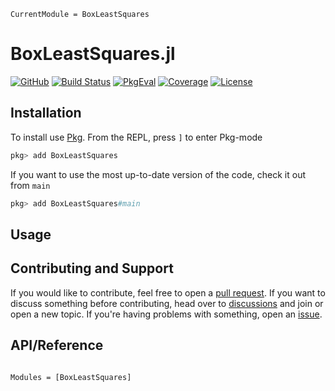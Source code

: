 ```@meta
CurrentModule = BoxLeastSquares
```

# BoxLeastSquares.jl

[![GitHub](https://img.shields.io/badge/Code-GitHub-black.svg)](https://github.com/mileslucas/BoxLeastSquares.jl)
[![Build Status](https://github.com/mileslucas/BoxLeastSquares.jl/workflows/CI/badge.svg?branch=main)](https://github.com/mileslucas/BoxLeastSquares.jl/actions)
[![PkgEval](https://juliaci.github.io/NanosoldierReports/pkgeval_badges/B/BoxLeastSquares.svg)](https://juliaci.github.io/NanosoldierReports/pkgeval_badges/report.html)
[![Coverage](https://codecov.io/gh/mileslucas/BoxLeastSquares.jl/branch/main/graph/badge.svg)](https://codecov.io/gh/mileslucas/BoxLeastSquares.jl)
[![License](https://img.shields.io/badge/License-MIT-yellow.svg)](https://opensource.org/licenses/MIT)


## Installation

To install use [Pkg](https://julialang.github.io/Pkg.jl/v1/managing-packages/). From the REPL, press `]` to enter Pkg-mode

```julia
pkg> add BoxLeastSquares
```
If you want to use the most up-to-date version of the code, check it out from `main`

```julia
pkg> add BoxLeastSquares#main
```

## Usage

## Contributing and Support
 
If you would like to contribute, feel free to open a [pull request](https://github.com/mileslucas/BoxLeastSquares.jl/pulls). If you want to discuss something before contributing, head over to [discussions](https://github.com/mileslucas/BoxLeastSquares.jl/discussions) and join or open a new topic. If you're having problems with something, open an [issue](https://github.com/mileslucas/BoxLeastSquares.jl/issues).

## API/Reference

```@index
```

```@autodocs
Modules = [BoxLeastSquares]
```
